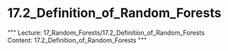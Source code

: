 # 17.2_Definition_of_Random_Forests
"""
Lecture: 17_Random_Forests/17.2_Definition_of_Random_Forests
Content: 17.2_Definition_of_Random_Forests
"""

